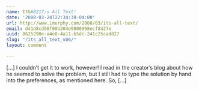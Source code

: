 ```yaml
---
name: It&#8217;s All Text!
date: '2008-03-24T22:34:38-04:00'
url: http://www.imurphy.com/2008/03/its-all-text/
email: d41d8cd98f00b204e9800998ecf8427e
uuid: 8625290e-a4e8-4a11-b5dc-241c25cad827
slug: "/its_all_text_v06/"
layout: comment

---
```


[...] I couldn&#8217;t get it to work, however! I read in the creator&#8217;s blog about how he seemed to solve the problem, but I still had to type the solution by hand into the preferences, as mentioned here. So, [...]
